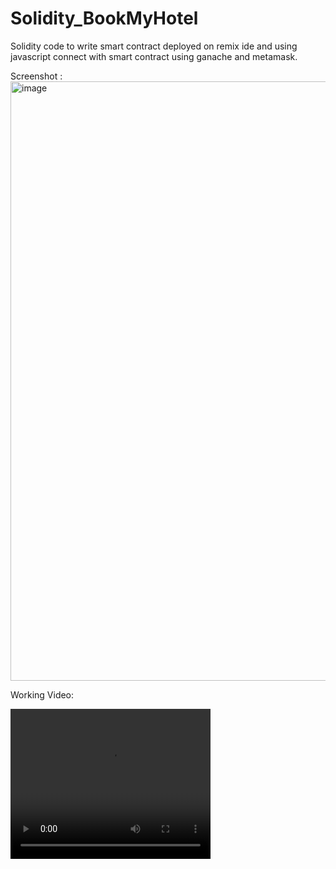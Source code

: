 # Solidity_BookMyHotel

Solidity code to write smart contract deployed on remix ide and using javascript connect with smart contract using ganache and metamask.

Screenshot :
<img width="959" alt="image" src="https://github.com/NileshBarandwal/Solidity_BookMyHotel/assets/52256162/dc3b9b02-7713-4372-8943-0d8d3276da51">

Working Video:

<video width="320" height="240">
  <source src="[movie.mp4](https://github.com/NileshBarandwal/Solidity_BookMyHotel/blob/main/Working%20Video.mp4)">
</video>
